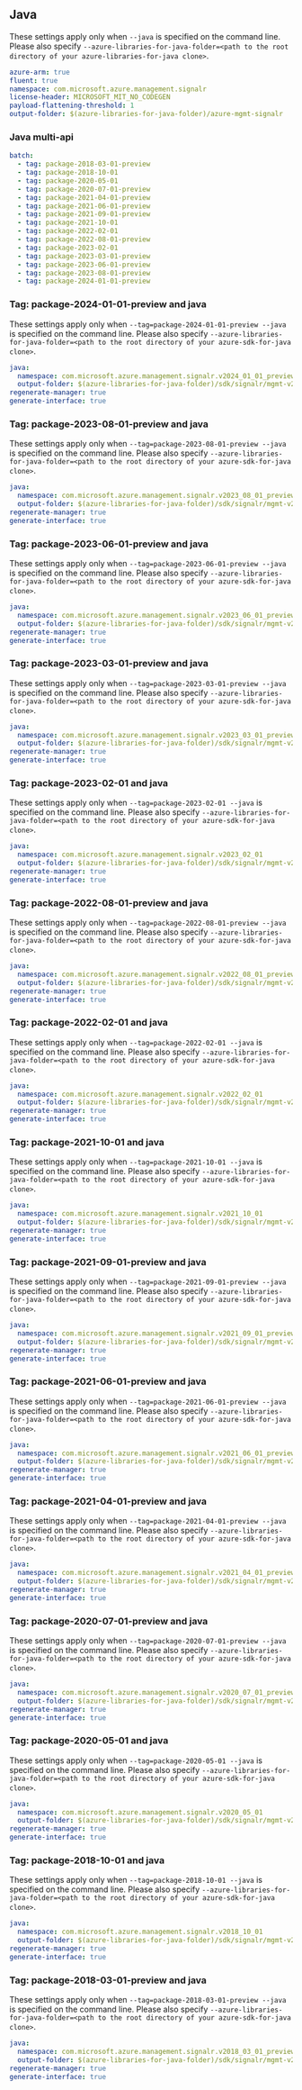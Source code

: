 ## Java

These settings apply only when `--java` is specified on the command line.
Please also specify `--azure-libraries-for-java-folder=<path to the root directory of your azure-libraries-for-java clone>`.

``` yaml $(java)
azure-arm: true
fluent: true
namespace: com.microsoft.azure.management.signalr
license-header: MICROSOFT_MIT_NO_CODEGEN
payload-flattening-threshold: 1
output-folder: $(azure-libraries-for-java-folder)/azure-mgmt-signalr
```

### Java multi-api

``` yaml $(java) && $(multiapi)
batch:
  - tag: package-2018-03-01-preview
  - tag: package-2018-10-01
  - tag: package-2020-05-01
  - tag: package-2020-07-01-preview
  - tag: package-2021-04-01-preview
  - tag: package-2021-06-01-preview
  - tag: package-2021-09-01-preview
  - tag: package-2021-10-01
  - tag: package-2022-02-01
  - tag: package-2022-08-01-preview
  - tag: package-2023-02-01
  - tag: package-2023-03-01-preview
  - tag: package-2023-06-01-preview
  - tag: package-2023-08-01-preview
  - tag: package-2024-01-01-preview 
```

### Tag: package-2024-01-01-preview and java

These settings apply only when `--tag=package-2024-01-01-preview --java` is specified on the command line.
Please also specify `--azure-libraries-for-java-folder=<path to the root directory of your azure-sdk-for-java clone>`.

``` yaml $(tag) == 'package-2024-01-01-preview' && $(java) && $(multiapi)
java:
  namespace: com.microsoft.azure.management.signalr.v2024_01_01_preview
  output-folder: $(azure-libraries-for-java-folder)/sdk/signalr/mgmt-v2024_01_01_preview
regenerate-manager: true
generate-interface: true
```

### Tag: package-2023-08-01-preview and java

These settings apply only when `--tag=package-2023-08-01-preview --java` is specified on the command line.
Please also specify `--azure-libraries-for-java-folder=<path to the root directory of your azure-sdk-for-java clone>`.

``` yaml $(tag) == 'package-2023-08-01-preview' && $(java) && $(multiapi)
java:
  namespace: com.microsoft.azure.management.signalr.v2023_08_01_preview
  output-folder: $(azure-libraries-for-java-folder)/sdk/signalr/mgmt-v2023_08_01_preview
regenerate-manager: true
generate-interface: true
```

### Tag: package-2023-06-01-preview and java

These settings apply only when `--tag=package-2023-06-01-preview --java` is specified on the command line.
Please also specify `--azure-libraries-for-java-folder=<path to the root directory of your azure-sdk-for-java clone>`.

``` yaml $(tag) == 'package-2023-06-01-preview' && $(java) && $(multiapi)
java:
  namespace: com.microsoft.azure.management.signalr.v2023_06_01_preview
  output-folder: $(azure-libraries-for-java-folder)/sdk/signalr/mgmt-v2023_06_01_preview
regenerate-manager: true
generate-interface: true
```

### Tag: package-2023-03-01-preview and java

These settings apply only when `--tag=package-2023-03-01-preview --java` is specified on the command line.
Please also specify `--azure-libraries-for-java-folder=<path to the root directory of your azure-sdk-for-java clone>`.

``` yaml $(tag) == 'package-2023-03-01-preview' && $(java) && $(multiapi)
java:
  namespace: com.microsoft.azure.management.signalr.v2023_03_01_preview
  output-folder: $(azure-libraries-for-java-folder)/sdk/signalr/mgmt-v2023_03_01_preview
regenerate-manager: true
generate-interface: true
```

### Tag: package-2023-02-01 and java

These settings apply only when `--tag=package-2023-02-01 --java` is specified on the command line.
Please also specify `--azure-libraries-for-java-folder=<path to the root directory of your azure-sdk-for-java clone>`.

``` yaml $(tag) == 'package-2023-02-01' && $(java) && $(multiapi)
java:
  namespace: com.microsoft.azure.management.signalr.v2023_02_01
  output-folder: $(azure-libraries-for-java-folder)/sdk/signalr/mgmt-v2023_02_01
regenerate-manager: true
generate-interface: true
```

### Tag: package-2022-08-01-preview and java

These settings apply only when `--tag=package-2022-08-01-preview --java` is specified on the command line.
Please also specify `--azure-libraries-for-java-folder=<path to the root directory of your azure-sdk-for-java clone>`.

``` yaml $(tag) == 'package-2022-08-01-preview' && $(java) && $(multiapi)
java:
  namespace: com.microsoft.azure.management.signalr.v2022_08_01_preview
  output-folder: $(azure-libraries-for-java-folder)/sdk/signalr/mgmt-v2022_08_01_preview
regenerate-manager: true
generate-interface: true
```

### Tag: package-2022-02-01 and java

These settings apply only when `--tag=package-2022-02-01 --java` is specified on the command line.
Please also specify `--azure-libraries-for-java-folder=<path to the root directory of your azure-sdk-for-java clone>`.

``` yaml $(tag) == 'package-2022-02-01' && $(java) && $(multiapi)
java:
  namespace: com.microsoft.azure.management.signalr.v2022_02_01
  output-folder: $(azure-libraries-for-java-folder)/sdk/signalr/mgmt-v2022_02_01
regenerate-manager: true
generate-interface: true
```

### Tag: package-2021-10-01 and java

These settings apply only when `--tag=package-2021-10-01 --java` is specified on the command line.
Please also specify `--azure-libraries-for-java-folder=<path to the root directory of your azure-sdk-for-java clone>`.

``` yaml $(tag) == 'package-2021-10-01' && $(java) && $(multiapi)
java:
  namespace: com.microsoft.azure.management.signalr.v2021_10_01
  output-folder: $(azure-libraries-for-java-folder)/sdk/signalr/mgmt-v2021_10_01
regenerate-manager: true
generate-interface: true
```

### Tag: package-2021-09-01-preview and java

These settings apply only when `--tag=package-2021-09-01-preview --java` is specified on the command line.
Please also specify `--azure-libraries-for-java-folder=<path to the root directory of your azure-sdk-for-java clone>`.

``` yaml $(tag) == 'package-2021-09-01-preview' && $(java) && $(multiapi)
java:
  namespace: com.microsoft.azure.management.signalr.v2021_09_01_preview
  output-folder: $(azure-libraries-for-java-folder)/sdk/signalr/mgmt-v2021_09_01_preview
regenerate-manager: true
generate-interface: true
```

### Tag: package-2021-06-01-preview and java

These settings apply only when `--tag=package-2021-06-01-preview --java` is specified on the command line.
Please also specify `--azure-libraries-for-java-folder=<path to the root directory of your azure-sdk-for-java clone>`.

``` yaml $(tag) == 'package-2021-06-01-preview' && $(java) && $(multiapi)
java:
  namespace: com.microsoft.azure.management.signalr.v2021_06_01_preview
  output-folder: $(azure-libraries-for-java-folder)/sdk/signalr/mgmt-v2021_06_01_preview
regenerate-manager: true
generate-interface: true
```


### Tag: package-2021-04-01-preview and java

These settings apply only when `--tag=package-2021-04-01-preview --java` is specified on the command line.
Please also specify `--azure-libraries-for-java-folder=<path to the root directory of your azure-sdk-for-java clone>`.

``` yaml $(tag) == 'package-2021-04-01-preview' && $(java) && $(multiapi)
java:
  namespace: com.microsoft.azure.management.signalr.v2021_04_01_preview
  output-folder: $(azure-libraries-for-java-folder)/sdk/signalr/mgmt-v2021_04_01_preview
regenerate-manager: true
generate-interface: true
```

### Tag: package-2020-07-01-preview and java

These settings apply only when `--tag=package-2020-07-01-preview --java` is specified on the command line.
Please also specify `--azure-libraries-for-java-folder=<path to the root directory of your azure-sdk-for-java clone>`.

``` yaml $(tag) == 'package-2020-07-01-preview' && $(java) && $(multiapi)
java:
  namespace: com.microsoft.azure.management.signalr.v2020_07_01_preview
  output-folder: $(azure-libraries-for-java-folder)/sdk/signalr/mgmt-v2020_07_01_preview
regenerate-manager: true
generate-interface: true
```

### Tag: package-2020-05-01 and java

These settings apply only when `--tag=package-2020-05-01 --java` is specified on the command line.
Please also specify `--azure-libraries-for-java-folder=<path to the root directory of your azure-sdk-for-java clone>`.

``` yaml $(tag) == 'package-2020-05-01' && $(java) && $(multiapi)
java:
  namespace: com.microsoft.azure.management.signalr.v2020_05_01
  output-folder: $(azure-libraries-for-java-folder)/sdk/signalr/mgmt-v2020_05_01
regenerate-manager: true
generate-interface: true
```

### Tag: package-2018-10-01 and java

These settings apply only when `--tag=package-2018-10-01 --java` is specified on the command line.
Please also specify `--azure-libraries-for-java-folder=<path to the root directory of your azure-sdk-for-java clone>`.

``` yaml $(tag) == 'package-2018-10-01' && $(java) && $(multiapi)
java:
  namespace: com.microsoft.azure.management.signalr.v2018_10_01
  output-folder: $(azure-libraries-for-java-folder)/sdk/signalr/mgmt-v2018_10_01
regenerate-manager: true
generate-interface: true
```

### Tag: package-2018-03-01-preview and java

These settings apply only when `--tag=package-2018-03-01-preview --java` is specified on the command line.
Please also specify `--azure-libraries-for-java-folder=<path to the root directory of your azure-sdk-for-java clone>`.

``` yaml $(tag) == 'package-2018-03-01-preview' && $(java) && $(multiapi)
java:
  namespace: com.microsoft.azure.management.signalr.v2018_03_01_preview
  output-folder: $(azure-libraries-for-java-folder)/sdk/signalr/mgmt-v2018_03_01_preview
regenerate-manager: true
generate-interface: true
```
